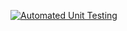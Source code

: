 [![Automated Unit Testing](https://github.com/runeunhjem/unit-testing-2/actions/workflows/unit-test.yml/badge.svg)](https://github.com/runeunhjem/unit-testing-2/actions/workflows/unit-test.yml)

